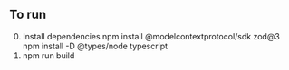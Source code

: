 ## To run
0. Install dependencies
   npm install @modelcontextprotocol/sdk zod@3
   npm install -D @types/node typescript
2. npm run build
